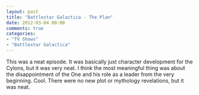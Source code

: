 ```yaml
---
layout: post
title: "Battlestar Galactica - The Plan"
date: 2012-03-04 00:00
comments: true
categories:
- "TV Shows"
- "Battlestar Galactica"
---
```


This was a neat episode. It was basically just character
development for the Cylons, but it was very neat. I think the most
meaningful thing was about the disappointment of the One and his
role as a leader from the very beginning. Cool. There were no new
plot or mythology revelations, but it was neat.
